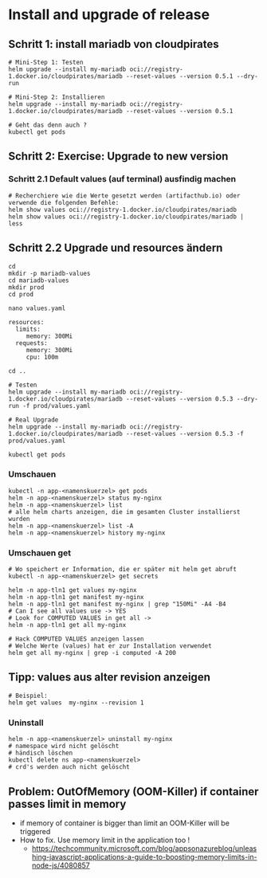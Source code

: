 #  Install and upgrade of release 

## Schritt 1: install mariadb von cloudpirates  

```
# Mini-Step 1: Testen 
helm upgrade --install my-mariadb oci://registry-1.docker.io/cloudpirates/mariadb --reset-values --version 0.5.1 --dry-run
```

```
# Mini-Step 2: Installieren 
helm upgrade --install my-mariadb oci://registry-1.docker.io/cloudpirates/mariadb --reset-values --version 0.5.1 
```

```
# Geht das denn auch ?
kubectl get pods
```


## Schritt 2: Exercise: Upgrade to new version 

### Schritt 2.1 Default values (auf terminal) ausfindig machen 

```
# Recherchiere wie die Werte gesetzt werden (artifacthub.io) oder verwende die folgenden Befehle:
helm show values oci://registry-1.docker.io/cloudpirates/mariadb
helm show values oci://registry-1.docker.io/cloudpirates/mariadb | less
```

## Schritt 2.2 Upgrade und resources ändern 


```
cd 
mkdir -p mariadb-values 
cd mariadb-values
mkdir prod
cd prod
```

```
nano values.yaml
```

```
resources:
  limits:
     memory: 300Mi
  requests:
     memory: 300Mi
     cpu: 100m
```

```
cd ..
```

```
# Testen 
helm upgrade --install my-mariadb oci://registry-1.docker.io/cloudpirates/mariadb --reset-values --version 0.5.3 --dry-run -f prod/values.yaml  
```

```
# Real Upgrade
helm upgrade --install my-mariadb oci://registry-1.docker.io/cloudpirates/mariadb --reset-values --version 0.5.3 -f prod/values.yaml
```

```
kubectl get pods
```

### Umschauen 

```
kubectl -n app-<namenskuerzel> get pods
helm -n app-<namenskuerzel> status my-nginx 
helm -n app-<namenskuerzel> list
# alle helm charts anzeigen, die im gesamten Cluster installierst wurden 
helm -n app-<namenskuerzel> list -A
helm -n app-<namenskuerzel> history my-nginx 
```

### Umschauen get 

```
# Wo speichert er Information, die er später mit helm get abruft
kubectl -n app-<namenskuerzel> get secrets
```


```
helm -n app-tln1 get values my-nginx
helm -n app-tln1 get manifest my-nginx
helm -n app-tln1 get manifest my-nginx | grep "150Mi" -A4 -B4 
# Can I see all values use -> YES
# Look for COMPUTED VALUES in get all ->
helm -n app-tln1 get all my-nginx 
```

```
# Hack COMPUTED VALUES anzeigen lassen
# Welche Werte (values) hat er zur Installation verwendet
helm get all my-nginx | grep -i computed -A 200

```

## Tipp: values aus alter revision anzeigen 

```
# Beispiel: 
helm get values  my-nginx --revision 1
```

### Uninstall 

```
helm -n app-<namenskuerzel> uninstall my-nginx 
# namespace wird nicht gelöscht
# händisch löschen
kubectl delete ns app-<namenskuerzel>
# crd's werden auch nicht gelöscht 
```

## Problem: OutOfMemory (OOM-Killer) if container passes limit in memory 

  * if memory of container is bigger than limit an OOM-Killer will be triggered
  * How to fix. Use memory limit in the application too !
    * https://techcommunity.microsoft.com/blog/appsonazureblog/unleashing-javascript-applications-a-guide-to-boosting-memory-limits-in-node-js/4080857
